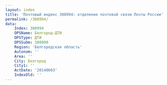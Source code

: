```yaml
---
layout: index
title: 'Почтовый индекс 308994: отделение почтовой связи Почты России'
permalink: /308994/
data:
    Index: 308994
    OPSName: Белгород-ДТИ
    OPSType: ДТИ
    OPSSubm: 308000
    Region: 'Белгородская область'
    Autonom: ''
    Area: ''
    City: Белгород
    City1: ''
    ActDate: '20140603'
    IndexOld: ''
---
```

